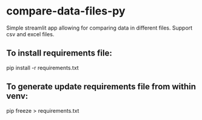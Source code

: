 # compare-data-files-py
Simple streamlit app allowing for comparing data in different files. Support csv and excel files.

## To install requirements file:
pip install -r requirements.txt

## To generate update requirements file from within venv:
pip freeze > requirements.txt